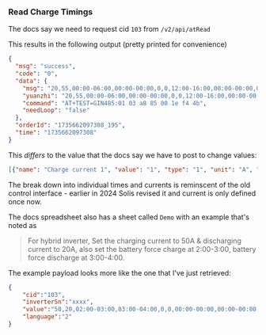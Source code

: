 


### Read Charge Timings

The docs say we need to request cid `103` from `/v2/api/atRead`

This results in the following output (pretty printed for convenience)
```json
{
  "msg": "success",
  "code": "0",
  "data": {
    "msg": "20,55,00:00-06:00,00:00-00:00,0,0,12:00-16:00,00:00-00:00,0,0,00:00-00:00,00:00-00:00",
    "yuanzhi": "20,55,00:00-06:00,00:00-00:00,0,0,12:00-16:00,00:00-00:00,0,0,00:00-00:00,00:00-00:00",
    "command": "AT+TEST=GIN485:01 03 a8 85 00 1e f4 4b",
    "needLoop": "false"
  },
  "orderId": "1735662097308_195",
  "time": "1735662097308"
}
```

This _differs_ to the value that the docs say we have to post to change values:
```json
[{"name": "Charge current 1", "value": "1", "type": "1", "unit": "A", "min":0, "max":100},{"name": "Discharge current 1", "value": "1", "type": "1", "unit": "A", "min":0," max":100},{"name": "Charge time 1", "name1": "Start time", "name2": "End time", "value": "1", "type": "0"},{"name": "Discharge time 1", "name1": "Start time", "name2": "End time"," value": "1", "type": "0"},{"name": "Charge current 2", "value": "1", "type": "1", "unit": "A", "min":0, "max":100},{"name": "Discharge current 2", "value": "1", "type": "1" , "unit": "A", "min":0, "max":100},{"name": "Charge Time 2", "name1": "Start Time", "name2": "End Time", "value": "1", "type": "0"},{"name": "Discharge Time 2", "name1": "Start Time ", "name2": "End time", "value": "1", "type": "0"},{"name": "Charge current 3", "value": "1", "type": "1", "unit": "A", "min":0, "max":100},{"name": "Discharge current 3"," value": "1", "type": "1", "unit": "A", "min":0, "max":100},{"name": "Charge time 3", "name1": "Start time", "name2": "End time", "value": "1", "type": "0"},{"name". "Discharge Time 3", "name1": "Start Time", "name2": "End Time", "value": "1", "type": "0"}]
```

The break down into individual times and currents is reminscent of the old control interface - earlier in 2024 Solis revised it and current is only defined once now.

The docs spreadsheet also has a sheet called `Demo` with an example that's noted as

> For hybrid inverter, Set the charging current to 50A & discharging current to 20A,
> also set the battery force charge at 2:00-3:00, battery force discharge at 3:00-4:00.

The example payload looks more like the one that I've just retrieved:

```json
{
    "cid":"103",
    "inverterSn":"xxxx",
    "value":"50,20,02:00-03:00,03:00-04:00,0,0,00:00-00:00,00:00-00:00,0,0,00:00-00:00,00:00-00:00",
    "language":"2"
}
```



